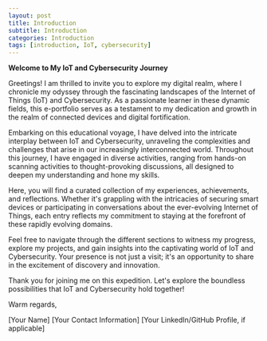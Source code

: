 ```yaml
---
layout: post
title: Introduction
subtitle: Introduction
categories: Introduction
tags: [introduction, IoT, cybersecurity]
---
```

**Welcome to My IoT and Cybersecurity Journey**

Greetings! I am thrilled to invite you to explore my digital realm, where I chronicle my odyssey through the fascinating landscapes of the Internet of Things (IoT) and Cybersecurity. As a passionate learner in these dynamic fields, this e-portfolio serves as a testament to my dedication and growth in the realm of connected devices and digital fortification.

Embarking on this educational voyage, I have delved into the intricate interplay between IoT and Cybersecurity, unraveling the complexities and challenges that arise in our increasingly interconnected world. Throughout this journey, I have engaged in diverse activities, ranging from hands-on scanning activities to thought-provoking discussions, all designed to deepen my understanding and hone my skills.

Here, you will find a curated collection of my experiences, achievements, and reflections. Whether it's grappling with the intricacies of securing smart devices or participating in conversations about the ever-evolving Internet of Things, each entry reflects my commitment to staying at the forefront of these rapidly evolving domains.

Feel free to navigate through the different sections to witness my progress, explore my projects, and gain insights into the captivating world of IoT and Cybersecurity. Your presence is not just a visit; it's an opportunity to share in the excitement of discovery and innovation.

Thank you for joining me on this expedition. Let's explore the boundless possibilities that IoT and Cybersecurity hold together!

Warm regards,

[Your Name]
[Your Contact Information]
[Your LinkedIn/GitHub Profile, if applicable]
